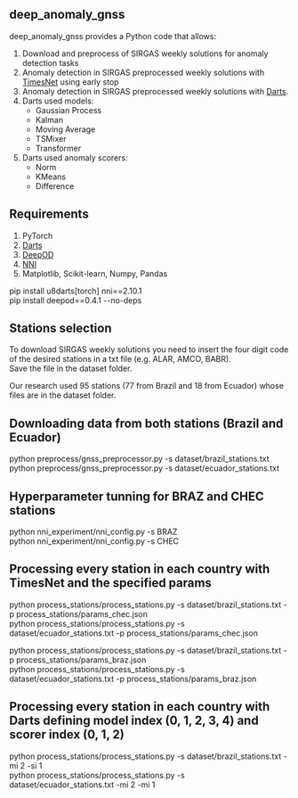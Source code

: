 ## deep_anomaly_gnss
deep_anomaly_gnss provides a Python code that allows:
1. Download and preprocess of SIRGAS weekly solutions for anomaly detection tasks
2. Anomaly detection in SIRGAS preprocessed weekly solutions with [TimesNet](https://arxiv.org/abs/2210.02186) using early stop
3. Anomaly detection in SIRGAS preprocessed weekly solutions with [Darts](https://unit8co.github.io/darts/index.html).
4. Darts used models:
   - Gaussian Process
   - Kalman
   - Moving Average
   - TSMixer
   - Transformer
5. Darts used anomaly scorers:
   - Norm
   - KMeans
   - Difference 

## Requirements
1. PyTorch
2. [Darts](https://unit8co.github.io/darts/index.html)
3. [DeepOD](https://github.com/xuhongzuo/DeepOD/tree/main)
4. [NNI](https://nni.readthedocs.io)
5. Matplotlib, Scikit-learn, Numpy, Pandas  

pip install u8darts[torch] nni==2.10.1  
pip install deepod==0.4.1 --no-deps  

## Stations selection
To download SIRGAS weekly solutions you need to insert the four digit code of the desired stations in a txt file (e.g. ALAR, AMCO, BABR).  
Save the file in the dataset folder.

Our research used 95 stations (77 from Brazil and 18 from Ecuador) whose files are in the dataset folder.

## Downloading data from both stations (Brazil and Ecuador)
python preprocess/gnss_preprocessor.py -s dataset/brazil_stations.txt  
python preprocess/gnss_preprocessor.py -s dataset/ecuador_stations.txt  

## Hyperparameter tunning for BRAZ and CHEC stations
python nni_experiment/nni_config.py -s BRAZ  
python nni_experiment/nni_config.py -s CHEC  

## Processing every station in each country with TimesNet and the specified params
python process_stations/process_stations.py -s dataset/brazil_stations.txt -p process_stations/params_chec.json  
python process_stations/process_stations.py -s dataset/ecuador_stations.txt -p process_stations/params_chec.json  

python process_stations/process_stations.py -s dataset/brazil_stations.txt -p process_stations/params_braz.json  
python process_stations/process_stations.py -s dataset/ecuador_stations.txt -p process_stations/params_braz.json  

## Processing every station in each country with Darts defining model index (0, 1, 2, 3, 4) and scorer index (0, 1, 2)
python process_stations/process_stations.py -s dataset/brazil_stations.txt -mi 2 -si 1  
python process_stations/process_stations.py -s dataset/ecuador_stations.txt -mi 2 -mi 1  
